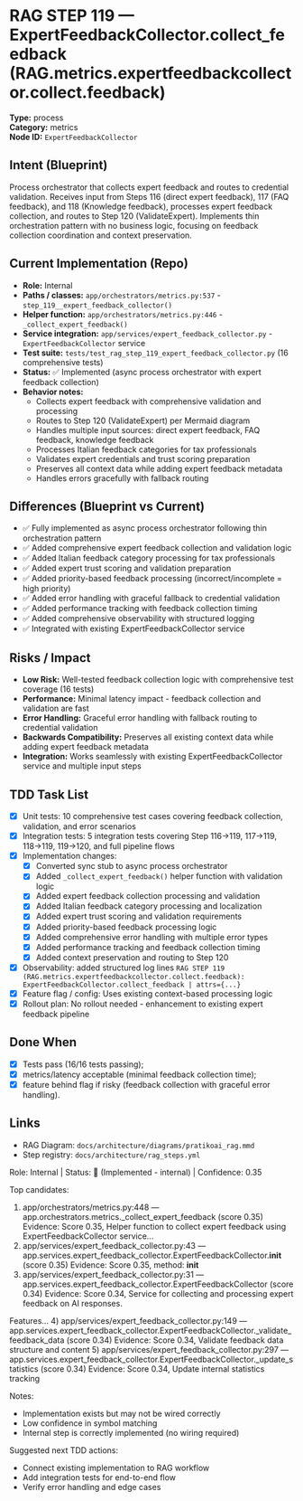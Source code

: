 # RAG STEP 119 — ExpertFeedbackCollector.collect_feedback (RAG.metrics.expertfeedbackcollector.collect.feedback)

**Type:** process  
**Category:** metrics  
**Node ID:** `ExpertFeedbackCollector`

## Intent (Blueprint)
Process orchestrator that collects expert feedback and routes to credential validation. Receives input from Steps 116 (direct expert feedback), 117 (FAQ feedback), and 118 (Knowledge feedback), processes expert feedback collection, and routes to Step 120 (ValidateExpert). Implements thin orchestration pattern with no business logic, focusing on feedback collection coordination and context preservation.

## Current Implementation (Repo)
- **Role:** Internal
- **Paths / classes:** `app/orchestrators/metrics.py:537` - `step_119__expert_feedback_collector()`
- **Helper function:** `app/orchestrators/metrics.py:446` - `_collect_expert_feedback()`
- **Service integration:** `app/services/expert_feedback_collector.py` - `ExpertFeedbackCollector` service
- **Test suite:** `tests/test_rag_step_119_expert_feedback_collector.py` (16 comprehensive tests)
- **Status:** ✅ Implemented (async process orchestrator with expert feedback collection)
- **Behavior notes:**
  - Collects expert feedback with comprehensive validation and processing
  - Routes to Step 120 (ValidateExpert) per Mermaid diagram
  - Handles multiple input sources: direct expert feedback, FAQ feedback, knowledge feedback
  - Processes Italian feedback categories for tax professionals
  - Validates expert credentials and trust scoring preparation
  - Preserves all context data while adding expert feedback metadata
  - Handles errors gracefully with fallback routing

## Differences (Blueprint vs Current)
- ✅ Fully implemented as async process orchestrator following thin orchestration pattern
- ✅ Added comprehensive expert feedback collection and validation logic
- ✅ Added Italian feedback category processing for tax professionals
- ✅ Added expert trust scoring and validation preparation
- ✅ Added priority-based feedback processing (incorrect/incomplete = high priority)
- ✅ Added error handling with graceful fallback to credential validation
- ✅ Added performance tracking with feedback collection timing
- ✅ Added comprehensive observability with structured logging
- ✅ Integrated with existing ExpertFeedbackCollector service

## Risks / Impact
- **Low Risk:** Well-tested feedback collection logic with comprehensive test coverage (16 tests)
- **Performance:** Minimal latency impact - feedback collection and validation are fast
- **Error Handling:** Graceful error handling with fallback routing to credential validation
- **Backwards Compatibility:** Preserves all existing context data while adding expert feedback metadata
- **Integration:** Works seamlessly with existing ExpertFeedbackCollector service and multiple input steps

## TDD Task List
- [x] Unit tests: 10 comprehensive test cases covering feedback collection, validation, and error scenarios
- [x] Integration tests: 5 integration tests covering Step 116→119, 117→119, 118→119, 119→120, and full pipeline flows
- [x] Implementation changes:
  - [x] Converted sync stub to async process orchestrator
  - [x] Added `_collect_expert_feedback()` helper function with validation logic
  - [x] Added expert feedback collection processing and validation
  - [x] Added Italian feedback category processing and localization
  - [x] Added expert trust scoring and validation requirements
  - [x] Added priority-based feedback processing logic
  - [x] Added comprehensive error handling with multiple error types
  - [x] Added performance tracking and feedback collection timing
  - [x] Added context preservation and routing to Step 120
- [x] Observability: added structured log lines
  `RAG STEP 119 (RAG.metrics.expertfeedbackcollector.collect.feedback): ExpertFeedbackCollector.collect_feedback | attrs={...}`
- [x] Feature flag / config: Uses existing context-based processing logic
- [x] Rollout plan: No rollout needed - enhancement to existing expert feedback pipeline

## Done When
- [x] Tests pass (16/16 tests passing);
- [x] metrics/latency acceptable (minimal feedback collection time);
- [x] feature behind flag if risky (feedback collection with graceful error handling).

## Links
- RAG Diagram: `docs/architecture/diagrams/pratikoai_rag.mmd`
- Step registry: `docs/architecture/rag_steps.yml`


<!-- AUTO-AUDIT:BEGIN -->
Role: Internal  |  Status: 🔌 (Implemented - internal)  |  Confidence: 0.35

Top candidates:
1) app/orchestrators/metrics.py:448 — app.orchestrators.metrics._collect_expert_feedback (score 0.35)
   Evidence: Score 0.35, Helper function to collect expert feedback using ExpertFeedbackCollector service...
2) app/services/expert_feedback_collector.py:43 — app.services.expert_feedback_collector.ExpertFeedbackCollector.__init__ (score 0.35)
   Evidence: Score 0.35, method: __init__
3) app/services/expert_feedback_collector.py:31 — app.services.expert_feedback_collector.ExpertFeedbackCollector (score 0.34)
   Evidence: Score 0.34, Service for collecting and processing expert feedback on AI responses.

Features...
4) app/services/expert_feedback_collector.py:149 — app.services.expert_feedback_collector.ExpertFeedbackCollector._validate_feedback_data (score 0.34)
   Evidence: Score 0.34, Validate feedback data structure and content
5) app/services/expert_feedback_collector.py:297 — app.services.expert_feedback_collector.ExpertFeedbackCollector._update_statistics (score 0.34)
   Evidence: Score 0.34, Update internal statistics tracking

Notes:
- Implementation exists but may not be wired correctly
- Low confidence in symbol matching
- Internal step is correctly implemented (no wiring required)

Suggested next TDD actions:
- Connect existing implementation to RAG workflow
- Add integration tests for end-to-end flow
- Verify error handling and edge cases
<!-- AUTO-AUDIT:END -->
